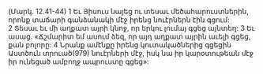 (Մարկ. 12.41-44)
1 Եւ Յիսուս նայեց ու տեսաւ մեծահարուստներին, որոնք տաճարի գանձանակի մէջ իրենց նուէրներն էին գցում: 2 Տեսաւ եւ մի աղքատ այրի կնոջ, որ երկու լումայ գցեց այնտեղ: 3 Եւ ասաց. «Ճշմարիտ եմ ասում ձեզ, որ այդ աղքատ այրին աւելի գցեց, քան բոլորը: 4 Նրանք ամէնքը իրենց կուտակածներից գցեցին Աստծուն տրուած(979) նուէրների մէջ, իսկ նա իր կարօտութեան մէջ իր ունեցած ամբողջ ապրուստը գցեց»:
